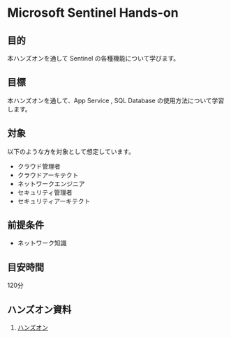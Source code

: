 # Microsoft Sentinel Hands-on

## 目的

本ハンズオンを通して Sentinel の各種機能について学びます。

## 目標

本ハンズオンを通して、App Service , SQL Database の使用方法について学習します。

## 対象

以下のような方を対象として想定しています。

* クラウド管理者​
* クラウドアーキテクト​
* ネットワークエンジニア​
* セキュリティ管理者​
* セキュリティアーキテクト

## 前提条件

* ネットワーク知識

## 目安時間

120分

## ハンズオン資料

<!-- 1. [環境準備](/docs/preparation01.md) -->
1. [ハンズオン](/docs/README.md)

